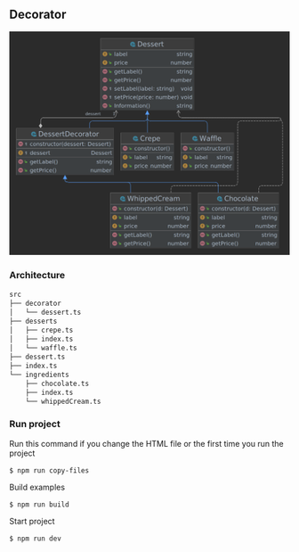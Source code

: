 ## Decorator

![](./assets/architecture.png)

### Architecture
```
src
├── decorator
│   └── dessert.ts
├── desserts
│   ├── crepe.ts
│   ├── index.ts
│   └── waffle.ts
├── dessert.ts
├── index.ts
└── ingredients
    ├── chocolate.ts
    ├── index.ts
    └── whippedCream.ts

```

### Run project

Run this command if you change the HTML file or the first time you run the project
```
$ npm run copy-files
```

Build examples
```
$ npm run build
```

Start project
```
$ npm run dev
```